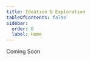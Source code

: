 ```yaml
---
title: Ideation & Exploration
tableOfContents: false
sidebar:
  order: 0
  label: Home
---
```


<div style="text-align: justify">
Coming Soon

</div>

